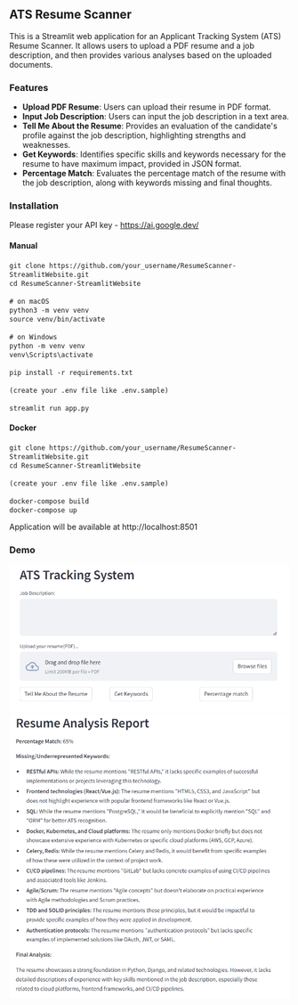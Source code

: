 ## ATS Resume Scanner

This is a Streamlit web application for an Applicant Tracking System (ATS) Resume Scanner. It allows users to upload a PDF resume and a job description, and then provides various analyses based on the uploaded documents.

### Features

- **Upload PDF Resume**: Users can upload their resume in PDF format.
- **Input Job Description**: Users can input the job description in a text area.
- **Tell Me About the Resume**: Provides an evaluation of the candidate's profile against the job description, highlighting strengths and weaknesses.
- **Get Keywords**: Identifies specific skills and keywords necessary for the resume to have maximum impact, provided in JSON format.
- **Percentage Match**: Evaluates the percentage match of the resume with the job description, along with keywords missing and final thoughts.

### Installation

Please register your API key - https://ai.google.dev/

#### Manual
```
git clone https://github.com/your_username/ResumeScanner-StreamlitWebsite.git
cd ResumeScanner-StreamlitWebsite

# on macOS
python3 -m venv venv
source venv/bin/activate

# on Windows
python -m venv venv
venv\Scripts\activate

pip install -r requirements.txt

(create your .env file like .env.sample)

streamlit run app.py
```
#### Docker
``` 
git clone https://github.com/your_username/ResumeScanner-StreamlitWebsite.git
cd ResumeScanner-StreamlitWebsite

(create your .env file like .env.sample)

docker-compose build
docker-compose up
```

Application will be available at http://localhost:8501

### Demo
![demo_0.png](demo/demo_0.png)
![demo_1.png](demo/demo_1.png)